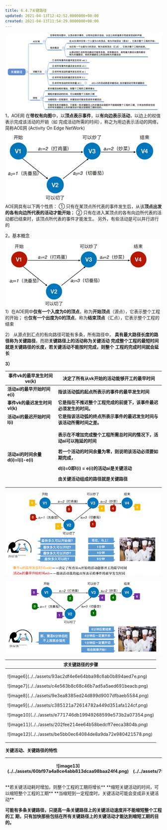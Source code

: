 ```yaml
---
title: 6.4.7关键路径
updated: 2021-04-13T12:42:52.0000000+08:00
created: 2021-04-13T11:54:29.0000000+08:00
---
```


![image1](../../assets/4c909d122a214eeb845d327cd8e51357.png)
1，AOE网
在**带权有向图**中，以**顶点表示事件**，以**有向边表示活动**，以边上的权值表示完成该活动的开销（如
完成活动所需的时间），称之为⽤边表示活动的⽹络，简称AOE⽹ (Activity On Edge NetWork)
![image2](../../assets/b6365461f7334d79a95949bacca3f5a5.png)
AOE⽹具有以下两个性质：
① 只有在某顶点所代表的事件发⽣后，从该**顶点出发的各有向边所代表的活动才能开始**；
② 只有在进⼊某顶点的各有向边所代表的活动都已结束时，该顶点所代表的事件才能发⽣。
另外，有些活动是可以并⾏进⾏的

2，基本概念
![image3](../../assets/7726e994b72b4b68bd175b35c322be3f.png)
1）在AOE⽹中**仅有⼀个⼊度为0的顶点**，称为**开始顶点**（源点），它表示整个⼯程的开始；
也**仅有⼀个出度为0的顶点**，称为**结束顶点**（汇点），它表示整个⼯程的结束

2）
从源点到汇点的有向路径可能有多条，所有路径中，
**具有最⼤路径⻓度的路径称为关键路径**，⽽把**关键路径上的活动称为关键活动**
**完成整个⼯程的最短时间就是关键路径的⻓度，若关键活动不能按时完成，则整个**
**⼯程的完成时间就会延⻓**

**3）**
<table>
<colgroup>
<col style="width: 32%" />
<col style="width: 67%" />
</colgroup>
<thead>
<tr class="header">
<th><strong>事件vk的最早发⽣时间ve(k)</strong></th>
<th><strong>决定了所有从vk开始的活动能够开⼯的最早时间</strong></th>
</tr>
</thead>
<tbody>
<tr class="odd">
<td><strong>活动ai的最早开始时间e(i)</strong></td>
<td><strong>指该活动弧的起点所表⽰的事件的最早发⽣时间</strong></td>
</tr>
<tr class="even">
<td><strong>事件vk的最迟发⽣时间vl(k)</strong></td>
<td><strong>它是指在不推迟整个⼯程完成的前提下，该事件最迟必须发⽣的时间。</strong></td>
</tr>
<tr class="odd">
<td><strong>活动ai的最迟开始时间l(i)</strong></td>
<td><strong>它是指该活动弧的终点所表示事件的最迟发⽣时间与该活动所需时间之差。</strong></td>
</tr>
<tr class="even">
<td><strong>活动ai的时间余量d(i)=l(i)-e(i)</strong></td>
<td><p><strong>表⽰在不增加完成整个⼯程所需总时间的情况下，活动ai可以拖延的时间</strong></p>
<p><strong>若⼀个活动的时间余量为零，则说明该活动必须要如期完成，</strong></p>
<p><strong>d(i)=0即l(i) = e(i)的活动ai是关键活动</strong></p>
<p><strong>由关键活动组成的路径就是关键路径</strong></p></td>
</tr>
</tbody>
</table>

![image4](../../assets/62674ad328d34568ab2cdc36ead47154.png)

![image5](../../assets/d7d32cd5e0ce4841a49677af4975cbf0.png)

<table>
<colgroup>
<col style="width: 100%" />
</colgroup>
<thead>
<tr class="header">
<th><strong>求关键路径的步骤</strong></th>
</tr>
</thead>
<tbody>
<tr class="odd">
<td><p>![image6](../../assets/93ac2df4e6e64bba98c6ab0b894aed7e.png)</p>
<p></p>
<p></p>
<p></p>
<p>![image7](../../assets/c4e563b8c68c46b7ad5a5aed691beacb.png)</p>
<p></p>
<p>![image8](../../assets/9e3ea8385ed24d899d9007dfbaeb5584.png)</p>
<p></p>
<p>![image9](../../assets/c385121a72614782a449d351afa124cf.png)</p>
<p></p>
<p>![image10](../../assets/e771746db19949268599e573b2a07354.png)</p>
<p></p>
<p>![image11](../../assets/202fee214ee64b58bedcff7eeca3804b.png)</p>
<p></p>
<p>![image12](../../assets/be5bb0ec64084de8a9da72e980421578.png)</p>
<p></p></td>
</tr>
</tbody>
</table>

**关键活动、关键路径的特性**
<table>
<colgroup>
<col style="width: 50%" />
<col style="width: 49%" />
</colgroup>
<thead>
<tr class="header">
<th>![image13](../../assets/60bf97a4a8ce4abb813dcaa98baa24f4.png)</th>
<th><p>![image14](../../assets/797df09738b2457cbf0058eb0960222a.png)</p>
<p></p></th>
</tr>
</thead>
<tbody>
</tbody>
</table>
**若关键活动耗时增加，则整个⼯程的⼯期将增⻓**
**缩短关键活动的时间，可以缩短整个⼯程的⼯期**
**当缩短到⼀定程度时，关键活动可能会变成⾮关键活动**

**可能有多条关键路径，只提⾼⼀条关键路径上的关键活动速度并不能缩短整个⼯程的⼯**
**期，只有加快那些包括在所有关键路径上的关键活动才能达到缩短⼯期的⽬的。**
